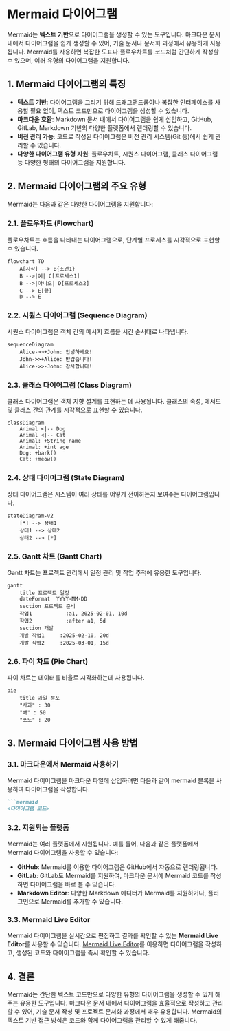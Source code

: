 # Mermaid 다이어그램

Mermaid는 **텍스트 기반**으로 다이어그램을 생성할 수 있는 도구입니다. 마크다운 문서 내에서 다이어그램을 쉽게 생성할 수 있어, 기술 문서나 문서화 과정에서 유용하게 사용됩니다. Mermaid를 사용하면 복잡한 도표나 플로우차트를 코드처럼 간단하게 작성할 수 있으며, 여러 유형의 다이어그램을 지원합니다.

## 1. Mermaid 다이어그램의 특징

- **텍스트 기반**: 다이어그램을 그리기 위해 드래그앤드롭이나 복잡한 인터페이스를 사용할 필요 없이, 텍스트 코드만으로 다이어그램을 생성할 수 있습니다.
- **마크다운 호환**: Markdown 문서 내에서 다이어그램을 쉽게 삽입하고, GitHub, GitLab, Markdown 기반의 다양한 플랫폼에서 렌더링할 수 있습니다.
- **버전 관리 가능**: 코드로 작성된 다이어그램은 버전 관리 시스템(Git 등)에서 쉽게 관리할 수 있습니다.
- **다양한 다이어그램 유형 지원**: 플로우차트, 시퀀스 다이어그램, 클래스 다이어그램 등 다양한 형태의 다이어그램을 지원합니다.

## 2. Mermaid 다이어그램의 주요 유형

Mermaid는 다음과 같은 다양한 다이어그램을 지원합니다:

### 2.1. 플로우차트 (Flowchart)

플로우차트는 흐름을 나타내는 다이어그램으로, 단계별 프로세스를 시각적으로 표현할 수 있습니다.

```mermaid
flowchart TD
    A[시작] --> B{조건1}
    B -->|예| C[프로세스1]
    B -->|아니오| D[프로세스2]
    C --> E[끝]
    D --> E
```
### 2.2. 시퀀스 다이어그램 (Sequence Diagram)
시퀀스 다이어그램은 객체 간의 메시지 흐름을 시간 순서대로 나타냅니다.
```mermaid
sequenceDiagram
    Alice->>+John: 안녕하세요!
    John->>+Alice: 반갑습니다!
    Alice->>-John: 감사합니다!
```
### 2.3. 클래스 다이어그램 (Class Diagram)
클래스 다이어그램은 객체 지향 설계를 표현하는 데 사용됩니다. 클래스의 속성, 메서드 및 클래스 간의 관계를 시각적으로 표현할 수 있습니다.
```mermaid
classDiagram
    Animal <|-- Dog
    Animal <|-- Cat
    Animal: +String name
    Animal: +int age
    Dog: +bark()
    Cat: +meow()
```
### 2.4. 상태 다이어그램 (State Diagram)
상태 다이어그램은 시스템이 여러 상태를 어떻게 전이하는지 보여주는 다이어그램입니다.
```mermaid
stateDiagram-v2
    [*] --> 상태1
    상태1 --> 상태2
    상태2 --> [*]
```
### 2.5. Gantt 차트 (Gantt Chart)
Gantt 차트는 프로젝트 관리에서 일정 관리 및 작업 추적에 유용한 도구입니다.

```mermaid
gantt
    title 프로젝트 일정
    dateFormat  YYYY-MM-DD
    section 프로젝트 준비
    작업1           :a1, 2025-02-01, 10d
    작업2           :after a1, 5d
    section 개발
    개발 작업1     :2025-02-10, 20d
    개발 작업2     :2025-03-01, 15d
```
### 2.6. 파이 차트 (Pie Chart)
파이 차트는 데이터를 비율로 시각화하는데 사용됩니다.

```mermaid
pie
    title 과일 분포
    "사과" : 30
    "배" : 50
    "포도" : 20
```
## 3. Mermaid 다이어그램 사용 방법
### 3.1. 마크다운에서 Mermaid 사용하기
Mermaid 다이어그램을 마크다운 파일에 삽입하려면 다음과 같이 mermaid 블록을 사용하여 다이어그램을 작성합니다.
```markdown
```mermaid
<다이어그램 코드>
```

### 3.2. 지원되는 플랫폼

Mermaid는 여러 플랫폼에서 지원됩니다. 예를 들어, 다음과 같은 플랫폼에서 Mermaid 다이어그램을 사용할 수 있습니다:
- **GitHub**: Mermaid를 이용한 다이어그램은 GitHub에서 자동으로 렌더링됩니다.
- **GitLab**: GitLab도 Mermaid를 지원하여, 마크다운 문서에 Mermaid 코드를 작성하면 다이어그램을 바로 볼 수 있습니다.
- **Markdown Editor**: 다양한 Markdown 에디터가 Mermaid를 지원하거나, 플러그인으로 Mermaid를 추가할 수 있습니다.

### 3.3. Mermaid Live Editor

Mermaid 다이어그램을 실시간으로 편집하고 결과를 확인할 수 있는 **Mermaid Live Editor**를 사용할 수 있습니다. [Mermaid Live Editor](https://mermaid-js.github.io/mermaid-live-editor/)를 이용하면 다이어그램을 작성하고, 생성된 코드와 다이어그램을 즉시 확인할 수 있습니다.

## 4. 결론

Mermaid는 간단한 텍스트 코드만으로 다양한 유형의 다이어그램을 생성할 수 있게 해주는 유용한 도구입니다. 마크다운 문서 내에서 다이어그램을 효율적으로 작성하고 관리할 수 있어, 기술 문서 작성 및 프로젝트 문서화 과정에서 매우 유용합니다. Mermaid의 텍스트 기반 접근 방식은 코드와 함께 다이어그램을 관리할 수 있게 해줍니다.
